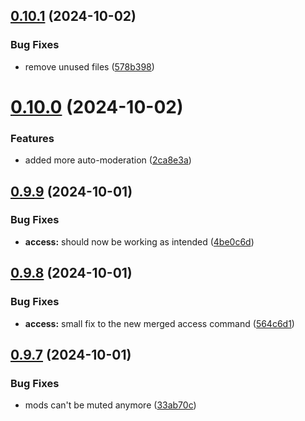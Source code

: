 ## [0.10.1](https://github.com/Torwent/wasp-discord/compare/v0.10.0...v0.10.1) (2024-10-02)


### Bug Fixes

* remove unused files ([578b398](https://github.com/Torwent/wasp-discord/commit/578b3985e39f10905569adc27ba06aa9d499e7a3))



# [0.10.0](https://github.com/Torwent/wasp-discord/compare/v0.9.9...v0.10.0) (2024-10-02)


### Features

* added more auto-moderation ([2ca8e3a](https://github.com/Torwent/wasp-discord/commit/2ca8e3adcbee7f53aa8c2d335eab3d0dab183eae))



## [0.9.9](https://github.com/Torwent/wasp-discord/compare/v0.9.8...v0.9.9) (2024-10-01)


### Bug Fixes

* **access:** should now be working as intended ([4be0c6d](https://github.com/Torwent/wasp-discord/commit/4be0c6da2ea075a7bbbf480314fcbb6996d470ea))



## [0.9.8](https://github.com/Torwent/wasp-discord/compare/v0.9.7...v0.9.8) (2024-10-01)


### Bug Fixes

* **access:** small fix to the new merged access command ([564c6d1](https://github.com/Torwent/wasp-discord/commit/564c6d1671a87a6b544b324dfa485fa8ee95668e))



## [0.9.7](https://github.com/Torwent/wasp-discord/compare/v0.9.6...v0.9.7) (2024-10-01)


### Bug Fixes

* mods can't be muted anymore ([33ab70c](https://github.com/Torwent/wasp-discord/commit/33ab70c7faeb73a19bd7279a351984c976859fb5))



